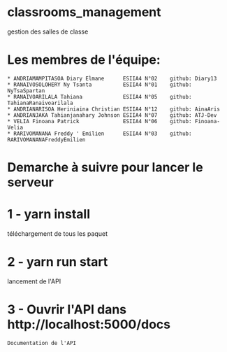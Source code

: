 # classrooms_management
gestion des salles de classe

# Les membres de l'équipe:
    * ANDRIAMAMPITASOA Diary Elmane      ESIIA4 N°02    github: Diary13
    * RANAIVOSOLOHERY Ny Tsanta          ESIIA4 N°01    github: NyTsaSpartan
    * RANAIVOARILALA Tahiana             ESIIA4 N°05    github: TahianaRanaivoarilala
    * ANDRIANARISOA Heriniaina Christian ESIIA4 N°12    github: AinaAris
    * ANDRIANJAKA Tahianjanahary Johnson ESIIA4 N°07    github: ATJ-Dev
    * VELIA Finoana Patrick              ESIIA4 N°06    github: Finoana-Velia
    * RARIVOMANANA Freddy ' Emilien      ESIIA4 N°03    github: RARIVOMANANAFreddyEmilien 

# Demarche à suivre pour lancer le serveur

# 1 - yarn install
téléchargement de tous les paquet

# 2 - yarn run start
lancement de l'API

# 3 - Ouvrir l'API dans http://localhost:5000/docs
    Documentation de l'API
